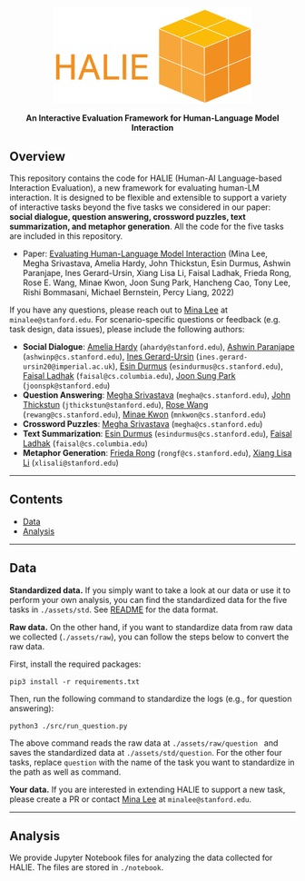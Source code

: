 <div align="center">

<img src="./halie.png" width="350px"/>

**An Interactive Evaluation Framework for Human-Language Model Interaction**

</div>

## Overview

This repository contains the code for HALIE (Human-AI Language-based Interaction Evaluation), a new framework for evaluating human-LM interaction. It is designed to be flexible and extensible to support a variety of interactive tasks beyond the five tasks we considered in our paper: **social dialogue, question answering, crossword puzzles, text summarization, and metaphor generation**. All the code for the five tasks are included in this repository.

- Paper: [Evaluating Human-Language Model Interaction](https://arxiv.org/abs/2212.09746) (Mina Lee, Megha Srivastava, Amelia Hardy, John Thickstun, Esin Durmus, Ashwin Paranjape, Ines Gerard-Ursin, Xiang Lisa Li, Faisal Ladhak, Frieda Rong, Rose E. Wang, Minae Kwon, Joon Sung Park, Hancheng Cao, Tony Lee, Rishi Bommasani, Michael Bernstein, Percy Liang, 2022)

If you have any questions, please reach out to [Mina Lee](https://minalee.info/) at `minalee@stanford.edu`. For scenario-specific questions or feedback (e.g. task design, data issues), please include the following authors:
* **Social Dialogue**: [Amelia Hardy](https://www.linkedin.com/in/ameliahardy/) (`ahardy@stanford.edu`), [Ashwin Paranjape](https://ashwinparanjape.github.io/) (`ashwinp@cs.stanford.edu`), [Ines Gerard-Ursin](https://www.linkedin.com/in/ines-gerard-ursin/?originalSubdomain=uk) (`ines.gerard-ursin20@imperial.ac.uk`), [Esin Durmus](https://esdurmus.github.io/) (`esindurmus@cs.stanford.edu`), [Faisal Ladhak](https://www.cs.columbia.edu/~faisal/) (`faisal@cs.columbia.edu`), [Joon Sung Park](http://www.joonsungpark.com/) (`joonspk@stanford.edu`)
* **Question Answering**: [Megha Srivastava](https://cs.stanford.edu/megha) (`megha@cs.stanford.edu`), [John Thickstun](https://johnthickstun.com/) (`jthickstun@stanford.edu`), [Rose Wang](https://rosewang2008.github.io/) (`rewang@cs.stanford.edu`), [Minae Kwon](https://stanford.edu/~mnkwon/)  (`mnkwon@cs.stanford.edu`)
* **Crossword Puzzles**: [Megha Srivastava](https://cs.stanford.edu/megha) (`megha@cs.stanford.edu`)
* **Text Summarization**: [Esin Durmus](https://esdurmus.github.io/) (`esindurmus@cs.stanford.edu`), [Faisal Ladhak](https://www.cs.columbia.edu/~faisal/) (`faisal@cs.columbia.edu`)
* **Metaphor Generation**: [Frieda Rong](https://friedeggs.github.io/) (`rongf@cs.stanford.edu`), [Xiang Lisa Li](https://xiangli1999.github.io/) (`xlisali@stanford.edu`)

---

## Contents
- [Data](#Data)
- [Analysis](#Analysis)

---

## Data

**Standardized data.** If you simply want to take a look at our data or use it to perform your own analysis, you can find the standardized data for the five tasks in `./assets/std`. See [README](./assets/README.md) for the data format.

**Raw data.** On the other hand, if you want to standardize data from raw data we collected (`./assets/raw`), you can follow the steps below to convert the raw data.

First, install the required packages:
```
pip3 install -r requirements.txt
```

Then, run the following command to standardize the logs (e.g., for question answering):
```
python3 ./src/run_question.py
```

The above command reads the raw data at `./assets/raw/question ` and saves the standardized data at `./assets/std/question`. For the other four tasks, replace `question` with the name of the task you want to standardize in the path as well as command.

**Your data.** If you are interested in extending HALIE to support a new task, please create a PR or contact [Mina Lee](https://minalee.info/) at `minalee@stanford.edu`.

---

## Analysis

We provide Jupyter Notebook files for analyzing the data collected for HALIE. The files are stored in `./notebook`.
